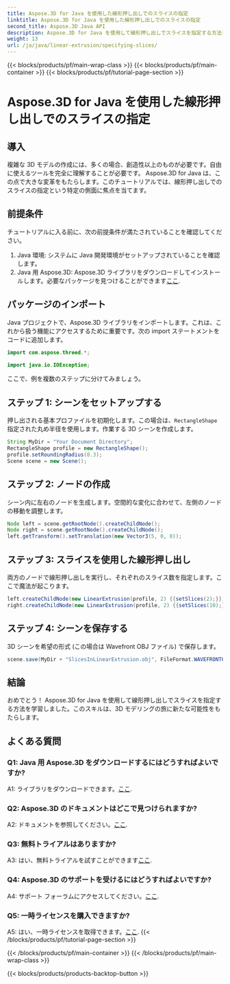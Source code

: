 ```yaml
---
title: Aspose.3D for Java を使用した線形押し出しでのスライスの指定
linktitle: Aspose.3D for Java を使用した線形押し出しでのスライスの指定
second_title: Aspose.3D Java API
description: Aspose.3D for Java を使用して線形押し出しでスライスを指定する方法を学びます。このステップバイステップのガイドで 3D モデリングのスキルを向上させましょう。
weight: 13
url: /ja/java/linear-extrusion/specifying-slices/
---
```


{{< blocks/products/pf/main-wrap-class >}}
{{< blocks/products/pf/main-container >}}
{{< blocks/products/pf/tutorial-page-section >}}

# Aspose.3D for Java を使用した線形押し出しでのスライスの指定

## 導入

複雑な 3D モデルの作成には、多くの場合、創造性以上のものが必要です。自由に使えるツールを完全に理解することが必要です。 Aspose.3D for Java は、この点で大きな変革をもたらします。このチュートリアルでは、線形押し出しでのスライスの指定という特定の側面に焦点を当てます。

## 前提条件

チュートリアルに入る前に、次の前提条件が満たされていることを確認してください。

1. Java 環境: システムに Java 開発環境がセットアップされていることを確認します。
2.  Java 用 Aspose.3D: Aspose.3D ライブラリをダウンロードしてインストールします。必要なパッケージを見つけることができます[ここ](https://releases.aspose.com/3d/java/).

## パッケージのインポート

Java プロジェクトで、Aspose.3D ライブラリをインポートします。これは、これから扱う機能にアクセスするために重要です。次の import ステートメントをコードに追加します。

```java
import com.aspose.threed.*;

import java.io.IOException;
```

ここで、例を複数のステップに分けてみましょう。

## ステップ 1: シーンをセットアップする

押し出される基本プロファイルを初期化します。この場合は、`RectangleShape`指定された丸め半径を使用します。作業する 3D シーンを作成します。

```java
String MyDir = "Your Document Directory";
RectangleShape profile = new RectangleShape();
profile.setRoundingRadius(0.3);
Scene scene = new Scene();
```

## ステップ 2: ノードの作成

シーン内に左右のノードを生成します。空間的な変化に合わせて、左側のノードの移動を調整します。

```java
Node left = scene.getRootNode().createChildNode();
Node right = scene.getRootNode().createChildNode();
left.getTransform().setTranslation(new Vector3(5, 0, 0));
```

## ステップ 3: スライスを使用した線形押し出し

両方のノードで線形押し出しを実行し、それぞれのスライス数を指定します。ここで魔法が起こります。

```java
left.createChildNode(new LinearExtrusion(profile, 2) {{setSlices(2);}});
right.createChildNode(new LinearExtrusion(profile, 2) {{setSlices(10);}});
```

## ステップ 4: シーンを保存する

3D シーンを希望の形式 (この場合は Wavefront OBJ ファイル) で保存します。

```java
scene.save(MyDir + "SlicesInLinearExtrusion.obj", FileFormat.WAVEFRONTOBJ);
```

## 結論

おめでとう！ Aspose.3D for Java を使用して線形押し出しでスライスを指定する方法を学習しました。このスキルは、3D モデリングの旅に新たな可能性をもたらします。

## よくある質問

### Q1: Java 用 Aspose.3D をダウンロードするにはどうすればよいですか?

 A1: ライブラリをダウンロードできます。[ここ](https://releases.aspose.com/3d/java/).

### Q2: Aspose.3D のドキュメントはどこで見つけられますか?

 A2: ドキュメントを参照してください。[ここ](https://reference.aspose.com/3d/java/).

### Q3: 無料トライアルはありますか?

 A3: はい、無料トライアルを試すことができます[ここ](https://releases.aspose.com/).

### Q4: Aspose.3D のサポートを受けるにはどうすればよいですか?

 A4: サポート フォーラムにアクセスしてください。[ここ](https://forum.aspose.com/c/3d/18).

### Q5: 一時ライセンスを購入できますか?

 A5: はい、一時ライセンスを取得できます。[ここ](https://purchase.aspose.com/temporary-license/).
{{< /blocks/products/pf/tutorial-page-section >}}

{{< /blocks/products/pf/main-container >}}
{{< /blocks/products/pf/main-wrap-class >}}

{{< blocks/products/products-backtop-button >}}
